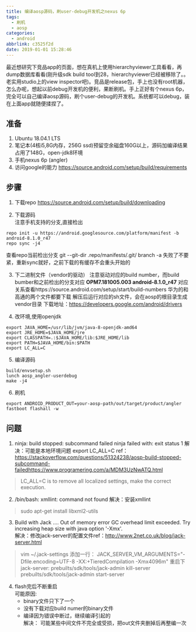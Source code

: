```yaml
---
title: 编译aosp源码，刷user-debug开发机之nexus 6p
tags:
  - 刷机
  - aosp
categories:
  - android
abbrlink: c3525f2d
date: 2019-01-01 15:28:46
---
```


最近想研究下竞品app的页面，想在真机上使用hierarchyviewer工具看看，再dump数据库看看(刚升级sdk build tool到28，hierarchyviewer已经被移除了。。老实用studio上的view inspector吧)。竞品是release包，手上也没有root机器，怎么办呢，想起以前debug开发机的便利，果断刷机。手上正好有个nexus 6p，完全可以自己编译aosp源码，刷个user-debug的开发机。系统都可以debug，装在上面app就随便揉捏了。
<!-- more -->

## 准备
1. Ubuntu 18.04.1 LTS   
2. 笔记本(4核i5,8G内存，256G ssd)预留空余磁盘160G以上，源码加编译结果占用了148G，open-jdk8环境
3. 手机nexus 6p (angler)  
4. 访问google的能力  https://source.android.com/setup/build/requirements

## 步骤  
1. 下载repo
https://source.android.com/setup/build/downloading

2. 下载源码  
注意手机支持的分支,直接检出  
```
repo init -u https://android.googlesource.com/platform/manifest -b android-8.1.0_r47
repo sync -j4
```
  查看repo当前检出分支 
  git --git-dir .repo/manifests/.git/ branch -a
  失败了不要紧，重新sync就好，之前下载的有缓存不会重头开始的

3. 下二进制文件（vendor的驱动）
注意驱动对应的build number，而build bumber和之前检出的分支对应 **OPM7.181005.003	android-8.1.0_r47**
对应关系查看https://source.android.com/setup/start/build-numbers
华为的和高通的两个文件都要下载 解压后运行对应的sh文件，会在aosp的根目录生成vendor目录
下载地址：https://developers.google.com/android/drivers

4. 改环境,使用openjdk
```
export JAVA_HOME=/usr/lib/jvm/java-8-openjdk-amd64 
export JRE_HOME=$JAVA_HOME/jre 
export CLASSPATH=.:$JAVA_HOME/lib:$JRE_HOME/lib 
export PATH=$JAVA_HOME/bin:$PATH 
export LC_ALL=C
```
5. 编译源码
```
build/envsetup.sh 
lunch aosp_angler-userdebug 
make -j4
```

6. 刷机 
```
export ANDROID_PRODUCT_OUT=your-aosp-path/out/target/product/angler 
fastboot flashall -w
```


## 问题
1. ninja: build stopped: subcommand failed ninja failed with: exit status 1 
解决：可能是本地环境问题 export LC_ALL=C 
ref：https://stackoverflow.com/questions/51324238/aosp-build-stopped-subcommand-failedhttps://www.programering.com/a/MDM3UzNwATQ.html 
> LC_ALL=C is to remove all localized settings, make the correct execution.

2. /bin/bash: xmllint: command not found 
解决：安装xmllint 
> sudo apt-get install libxml2-utils

3. Build with Jack .... Out of memory error GC overhead limit exceeded. Try increasing heap size with java option '-Xmx'.   
解决：修改jack-server的配置文件ref：http://www.2net.co.uk/blog/jack-server.html
> vim ~/.jack-settings 
添加一行：
> JACK_SERVER_VM_ARGUMENTS="-Dfile.encoding=UTF-8 -XX:+TieredCompilation -Xmx4096m" 
重启下jack-server:
> prebuilts/sdk/tools/jack-admin kill-server 
> prebuilts/sdk/tools/jack-admin start-server

4. flash完后不断重启  
可能原因:
    - binary文件只下了一个 
    - 没有下载对应build numer的binary文件 
    - 编译因为错误中断过，继续编译引起的  
解决：
可能某些中间文件不完全或受损，把out文件夹删掉后再整编一次